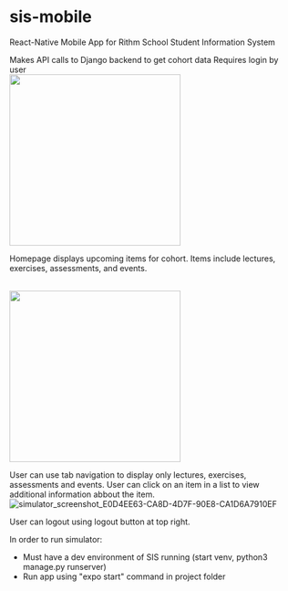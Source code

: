 # sis-mobile

React-Native Mobile App for Rithm School Student Information System

Makes API calls to Django backend to get cohort data
Requires login by user
<br /><img src="https://user-images.githubusercontent.com/728518/186285927-857f20e9-fd80-496f-818f-323e8151c5a7.png" width="300" />

Homepage displays upcoming items for cohort. Items include lectures, exercises, assessments, and events.

<br /><img src="[https://user-images.githubusercontent.com/728518/186285927-857f20e9-fd80-496f-818f-323e8151c5a7.png](https://user-images.githubusercontent.com/728518/186285838-a276f7b8-59a1-4a17-b228-9ebd0cd80eab.png" width="300" />

User can use tab navigation to display only lectures, exercises, assessments and events.
User can click on an item in a list to view additional information abbout the item.
![simulator_screenshot_E0D4EE63-CA8D-4D7F-90E8-CA1D6A7910EF](https://user-images.githubusercontent.com/728518/186285880-2c7bf028-8825-4707-9b8d-07375ed5910d.png)

User can logout using logout button at top right.

In order to run simulator:
- Must have a dev environment of SIS running (start venv, python3 manage.py runserver)
- Run app using "expo start" command in project folder
